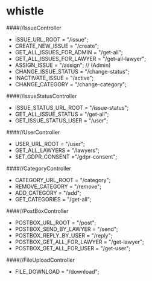 # whistle


####//IssueController
* ISSUE_URL_ROOT = "/issue";
* CREATE_NEW_ISSUE = "/create";
* GET_ALL_ISSUES_FOR_ADMIN = "/get-all";
* GET_ALL_ISSUES_FOR_LAWYER = "/get-all-lawyer";
* ASSIGN_ISSUE = "/assign"; // (Admin)
* CHANGE_ISSUE_STATUS = "/change-status";
* INACTIVATE_ISSUE = "/active";
* CHANGE_CATEGORY = "/change-category";

####//issueStatusController
* ISSUE_STATUS_URL_ROOT = "/issue-status";
* GET_ALL_ISSUE_STATUS = "/get-all";
* GET_ISSUE_STATUS_USER = "/user";

####//UserController
* USER_URL_ROOT = "/user";
* GET_ALL_LAWYERS = "/lawyers";
* SET_GDPR_CONSENT ="/gdpr-consent";

####//CategoryController
* CATEGORY_URL_ROOT = "/category";
* REMOVE_CATEGORY = "/remove";
* ADD_CATEGORY = "/add";
* GET_CATEGORIES = "/get-all";

####//PostBoxController
* POSTBOX_URL_ROOT = "/post";
* POSTBOX_SEND_BY_LAWYER = "/send";
* POSTBOX_REPLY_BY_USER = "/reply";
* POSTBOX_GET_ALL_FOR_LAWYER = "/get-lawyer";
* POSTBOX_GET_ALL_FOR_USER = "/get-user";

####//FileUploadController
* FILE_DOWNLOAD = "/download";
